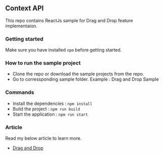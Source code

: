 ## Context API

This repo contains ReactJs sample for Drag and Drop feature implementaion.

### Getting started

Make sure you have installed `npm` before getting started.

### How to run the sample project

* Clone the repo or download the sample projects from the repo.
* Go to corressponding sample folder. Example : Drag and Drop Sample

### Commands
* Install the dependencies : `npm install`
* Build the project : `npm run build`
* Start the application : `npm run start`

### Article

Read my below article to learn more.
* [Drag and Drop](https://www.c-sharpcorner.com/article/file-drag-and-drop-feature-in-reactjs/)